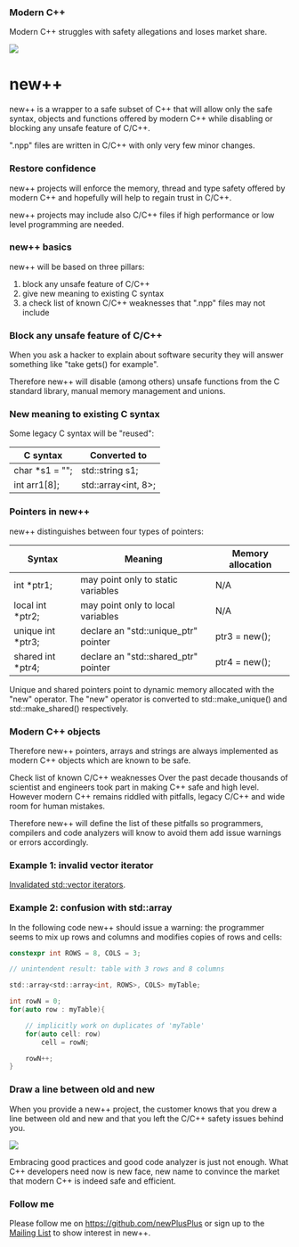 ### Modern C++
Modern C++ struggles with safety allegations and loses market share.

[![](https://newplusplus.com/wh.png)](https://www.tomshardware.com/software/security-software/white-house-urges-developers-to-avoid-c-and-c-use-memory-safe-programming-languages)

# new++
new++ is a wrapper to a safe subset of C++ that will allow only the safe syntax, objects and functions offered by modern C++ while disabling or blocking any unsafe feature of C/C++.

".npp" files are written in C/C++ with only very few minor changes.

### Restore confidence
new++ projects will enforce the memory, thread and type safety offered by modern C++ and hopefully will help to regain trust in C/C++.

new++ projects may include also C/C++ files if high performance or low level programming are needed.

### new++ basics
new++ will be based on three pillars:

1. block any unsafe feature of C/C++
2. give new meaning to existing C syntax
3. a check list of known C/C++ weaknesses that ".npp" files may not include
   
### Block any unsafe feature of C/C++
When you ask a hacker to explain about software security they will answer something like "take gets() for example".

Therefore new++ will disable (among others) unsafe functions from the C standard library, manual memory management and unions.

### New meaning to existing C syntax
Some legacy C syntax will be "reused":

| C syntax | Converted to |
| -------- | ------------ |
| char *s1 = ""; | std::string s1; |
| int arr1[8]; | std::array<int, 8>; |

### Pointers in new++
new++ distinguishes between four types of pointers:

| Syntax | Meaning | Memory allocation |
| ------ | ------- | ----------------- |
| int *ptr1; | may point only to static variables | N/A |
| local int *ptr2; | may point only to local variables | N/A |
| unique int *ptr3; | declare an "std::unique_ptr" pointer | ptr3 = new(); |
| shared int *ptr4; | declare an "std::shared_ptr" pointer | ptr4 = new(); |

Unique and shared pointers point to dynamic memory allocated with the "new" operator. The "new" operator is converted to std::make_unique() and std::make_shared() respectively.

### Modern C++ objects
Therefore new++ pointers, arrays and strings are always implemented as modern C++ objects which are known to be safe.

Check list of known C/C++ weaknesses
Over the past decade thousands of scientist and engineers took part in making C++ safe and high level. However modern C++ remains riddled with pitfalls, legacy C/C++ and wide room for human mistakes.

Therefore new++ will define the list of these pitfalls so programmers, compilers and code analyzers will know to avoid them add issue warnings or errors accordingly.

### Example 1: invalid vector iterator

[Invalidated std::vector iterators](https://stackoverflow.com/questions/35938329/c-push-back-in-stdvector-while-iterating-it).

### Example 2: confusion with std::array
In the following code new++ should issue a warning: the programmer seems to mix up rows and columns and modifies copies of rows and cells:

```C
constexpr int ROWS = 8, COLS = 3;

// unintendent result: table with 3 rows and 8 columns

std::array<std::array<int, ROWS>, COLS> myTable;

int rowN = 0;
for(auto row : myTable){

	// implicitly work on duplicates of 'myTable'
	for(auto cell: row)
		cell = rowN;

	rowN++;
}
```

### Draw a line between old and new
When you provide a new++ project, the customer knows that you drew a line between old and new and that you left the C/C++ safety issues behind you.

[![](https://newplusplus.com/rust-1.png)](https://www.techspot.com/news/101739-microsoft-seeking-software-architect-port-microsoft-365-rust.html)

Embracing good practices and good code analyzer is just not enough. What C++ developers need now is new face, new name to convince the market that modern C++ is indeed safe and efficient.

### Follow me
Please follow me on https://github.com/newPlusPlus or sign up to the [Mailing List](https://newplusplus.com/mll.html) to show interest in new++.
